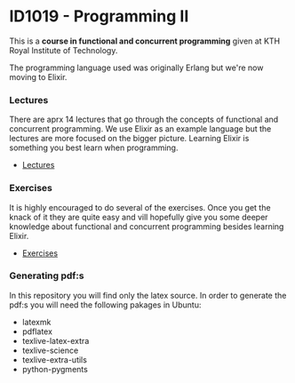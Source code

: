 # ID1019 - Programming II
This is a **course in functional and concurrent programming** given at KTH Royal Institute of Technology. 

The programming language used was originally Erlang but we're now moving to Elixir.



### Lectures

There are aprx 14 lectures that go through the concepts of
functional and concurrent programming. We use Elixir as an
example language but the lectures are more focused on the bigger
picture. Learning Elixir is something you best learn when programming.

- [Lectures](lectures)

### Exercises

It is highly encouraged to do several of the exercises. Once you get the
knack of it they are quite easy and vill hopefully give you some
deeper knowledge about functional and concurrent programming besides
learning Elixir.

- [Exercises](exercises)


### Generating pdf:s

In this repository you will find only the latex source. In order to
generate the pdf:s you will need the following pakages in Ubuntu:

- latexmk
- pdflatex
- texlive-latex-extra
- texlive-science
- texlive-extra-utils
- python-pygments

